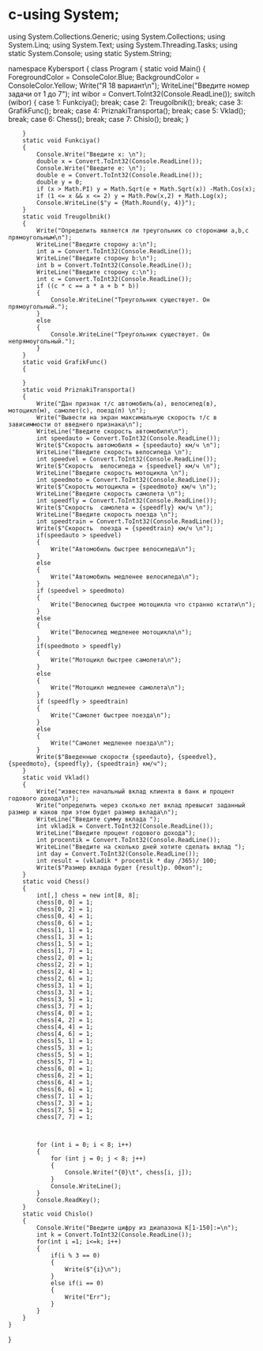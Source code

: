 # c-using System;
using System.Collections.Generic;
using System.Collections;
using System.Linq;
using System.Text;
using System.Threading.Tasks;
using static System.Console;
using static System.String;

namespace Kybersport
{
    class Program
    {
        static void Main()
        {
            ForegroundColor = ConsoleColor.Blue;
            BackgroundColor = ConsoleColor.Yellow;
            Write("Я 18 вариант\n");
            WriteLine("Введите номер задачи от 1 до 7");
            int wibor = Convert.ToInt32(Console.ReadLine());
            switch (wibor)
            {
                case 1:
                   Funkciya();
                    break;
                case 2:
                    Treugolbnik();
                    break;
                case 3:
                    GrafikFunc();
                    break;
                case 4:
                    PriznakiTransporta();
                    break;
                case 5:
                  Vklad();
                    break;
                case 6:
                    Chess();
                    break;
                case 7:
                    Chislo();
                    break;
            }
         
            
        }
        static void Funkciya()
        {
            Console.Write("Введите x: \n");
            double x = Convert.ToInt32(Console.ReadLine());
            Console.Write("Введите e: \n");
            double e = Convert.ToInt32(Console.ReadLine());
            double y = 0;
            if (x > Math.PI) y = Math.Sqrt(e + Math.Sqrt(x)) -Math.Cos(x);
            if (1 <= x && x <= 2) y = Math.Pow(x,2) + Math.Log(x);
            Console.WriteLine($"y = {Math.Round(y, 4)}");
        }
        static void Treugolbnik()
        {
            Write("Определить является ли треугольник со сторонами a,b,c прямоугольным\n");
            WriteLine("Введите сторону а:\n");
            int a = Convert.ToInt32(Console.ReadLine());
            WriteLine("Введите сторону b:\n");
            int b = Convert.ToInt32(Console.ReadLine());
            WriteLine("Введите сторону c:\n");
            int c = Convert.ToInt32(Console.ReadLine());
            if ((c * c == a * a + b * b))
            {
                Console.WriteLine("Треугольник существует. Он прямоугольный.");
            }
            else
            {
                Console.WriteLine("Треугольник существует. Он непрямоугольный.");
            }
        }
        static void GrafikFunc()
        {
          
        }
        static void PriznakiTransporta()
        {
            Write("Дан признак т/с автомобиль(а), велосипед(в), мотоцикл(м), самолет(с), поезд(п) \n");
            Write("Вывести на экран максимальную скорость т/с в зависиммости от введнего признака\n");
            WriteLine("Введите скорость автомобиля\n");
            int speedauto = Convert.ToInt32(Console.ReadLine());
            Write($"Скорость автомобиля = {speedauto} км/ч \n");
            WriteLine("Введите скорость велосипеда \n");
            int speedvel = Convert.ToInt32(Console.ReadLine());
            Write($"Скорость  велосипеда = {speedvel} км/ч \n");
            WriteLine("Введите скорость мотоцикла \n");
            int speedmoto = Convert.ToInt32(Console.ReadLine());
            Write($"Скорость мотоцикла = {speedmoto} км/ч \n");
            WriteLine("Введите скорость самолета \n");
            int speedfly = Convert.ToInt32(Console.ReadLine());
            Write($"Скорость  самолета = {speedfly} км/ч \n");
            WriteLine("Введите скорость поезда \n");
            int speedtrain = Convert.ToInt32(Console.ReadLine());
            Write($"Скорость  поезда = {speedtrain} км/ч \n");
            if(speedauto > speedvel)
            {
                Write("Автомобиль быстрее велосипеда\n");
            }
            else
            {
                Write("Автомобиль медленее велосипеда\n");
            }
            if (speedvel > speedmoto)
            {
                Write("Велосипед быстрее мотоцикла что странно кстати\n");
            }
            else
            {
                Write("Велосипед медленее мотоцикла\n");
            }
            if(speedmoto > speedfly)
            {
                Write("Мотоцикл быстрее самолета\n");
            }
            else
            {
                Write("Мотоцикл медленее самолета\n");
            }
            if (speedfly > speedtrain)
            {
                Write("Самолет быстрее поезда\n");
            }
            else
            {
                Write("Самолет медленее поезда\n");
            }
            Write($"Введенные скорости {speedauto}, {speedvel}, {speedmoto}, {speedfly}, {speedtrain} км/ч"); 
        }
        static void Vklad()
        {
            Write("известен начальный вклад клиента в банк и процент годового дохода\n");
            Write("определить через сколько лет вклад превысит заданный размер и каков при этом будет размер вклада\n");
            WriteLine("Введите сумму вклада ");
            int vkladik = Convert.ToInt32(Console.ReadLine());
            WriteLine("Введите процент годового дохода");
            int procentik = Convert.ToInt32(Console.ReadLine());
            WriteLine("Введите на сколько дней хотите сделать вклад ");
            int day = Convert.ToInt32(Console.ReadLine());
            int result = (vkladik * procentik * day /365)/ 100;
            Write($"Размер вклада будет {result}р. 00коп");
        }
        static void Chess()
        {
            int[,] chess = new int[8, 8];
            chess[0, 0] = 1;
            chess[0, 2] = 1;
            chess[0, 4] = 1;
            chess[0, 6] = 1;
            chess[1, 1] = 1;
            chess[1, 3] = 1;
            chess[1, 5] = 1;
            chess[1, 7] = 1;
            chess[2, 0] = 1;
            chess[2, 2] = 1;
            chess[2, 4] = 1;
            chess[2, 6] = 1;
            chess[3, 1] = 1;
            chess[3, 3] = 1;
            chess[3, 5] = 1;
            chess[3, 7] = 1;
            chess[4, 0] = 1;
            chess[4, 2] = 1;
            chess[4, 4] = 1;
            chess[4, 6] = 1;
            chess[5, 1] = 1;
            chess[5, 3] = 1;
            chess[5, 5] = 1;
            chess[5, 7] = 1;
            chess[6, 0] = 1;
            chess[6, 2] = 1;
            chess[6, 4] = 1;
            chess[6, 6] = 1;
            chess[7, 1] = 1;
            chess[7, 3] = 1;
            chess[7, 5] = 1;
            chess[7, 7] = 1;



            for (int i = 0; i < 8; i++)
            {
                for (int j = 0; j < 8; j++)
                {
                    Console.Write("{0}\t", chess[i, j]);
                }
                Console.WriteLine();
            }
            Console.ReadKey();
        }
        static void Chislo()
        {
            Console.Write("Введите цифру из диапазона K[1-150]:=\n");
            int k = Convert.ToInt32(Console.ReadLine());
            for(int i =1; i<=k; i++)
            {
                if(i % 3 == 0)
                {
                    Write($"{i}\n");
                }
                else if(i == 0)
                {
                    Write("Err");
                }
            }
        }
    }
  
}
